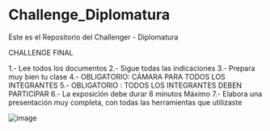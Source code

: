 # Challenge_Diplomatura
Este es el Repositorio del Challenger - Diplomatura

CHALLENGE FINAL 

1.- Lee todos los documentos
2.- Sigue todas las indicaciones
3.- Prepara muy bien tu clase
4.- OBLIGATORIO: CÁMARA PARA TODOS LOS INTEGRANTES
5.- OBLIGATORIO : TODOS LOS INTEGRANTES DEBEN PARTICIPAR
6.- La exposición debe durar 8 minutos Máximo
7.- Elabora una presentación muy completa, con todas las herramientas que utilizaste 



![image](https://github.com/user-attachments/assets/8c517cf1-f6f0-4f58-a8e0-9664e8c2ceca)

